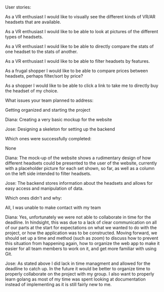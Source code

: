 User stories:

As a VR enthusiast I would like to visually see the different kinds of VR/AR headsets that are available.

As a VR enthusiast I would like to be able to look at pictures of the different types of headsets.

As a VR enthusiast I would like to be able to directly compare the stats of one headset to the stats of another.

As a VR enthusiast I would like to be able to filter headsets by features.

As a frugal shopper I would like to be able to compare prices between headsets, perhaps filter/sort by price?

As a shopper I would like to be able to click a link to take me to directly buy the headset of my choice.


What issues your team planned to address:

Getting organized and starting the project

Diana: Creating a very basic mockup for the website

Jose: Designing a skeleton for setting up the backend

Which ones were successfully completed:

None

Diana: The mock-up of the website shows a rudimentary design of how different headsets could be presented to the user of the website,
currently with a placeholder picture for each set shown, so far, as well as a column on the left side intended to filter headsets.

Jose: The backend stores information about the headsets and allows for easy access and manipulation of data.

Which ones didn't and why:

All, I was unable to make contact with my team

Diana: Yes, unfortunately we were not able to collaborate in time for the deadline. In hindsight, this was due to a lack of 
clear communication on all of our parts at the start for expectations on what we wanted to do with the project, or
how the application was to be constructed.
Moving forward, we should set up a time and method (such as zoom) to discuss how to prevent this situation from happening again,
how to organize the web app to make it easier for all team members to work on it, and get more familiar with using Git.

Jose: As stated above I did lack in time managment and allowed for the deadline to catch up. In the future it would be better to organize time to properly collaborate on the project with my group. I also want to properly learn golang as most of my time was spent looking at documentation instead of implementing as it is still fairly new to me.
